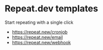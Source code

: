 # Repeat.dev templates

Start repeating with a single click

- https://repeat.new/cronjob
- https://repeat.new/email
- https://repeat.new/webhook

